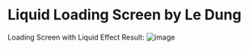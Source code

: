 # Liquid Loading Screen by Le Dung
Loading Screen with Liquid Effect
Result:
![image](https://user-images.githubusercontent.com/64201705/108179776-94978f80-7138-11eb-81cd-7cbbd35e00d4.png)
